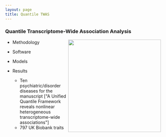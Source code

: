```yaml
---
layout: page
title: Quantile TWAS
---
```


### Quantile Transcriptome-Wide Association Analysis

<img align="right" src="/img/QTWAS_flowchart.jpeg" alt="" width="300">

- Methodology

- Software

- Models

- Results

  - Ten psychiatric/disorder diseases for the manuscript ["A Unified Quantile Framework reveals nonlinear heterogeneous transcriptome-wide associations"]
  - 797 UK Biobank traits
